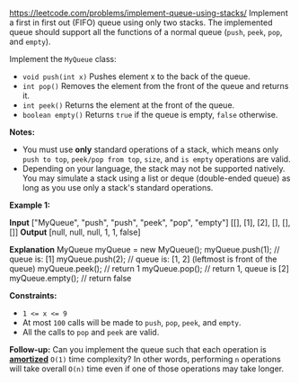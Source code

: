 https://leetcode.com/problems/implement-queue-using-stacks/
Implement a first in first out (FIFO) queue using only two stacks. The implemented queue should support all the functions of a normal queue (`push`, `peek`, `pop`, and `empty`).

Implement the `MyQueue` class:

- `void push(int x)` Pushes element x to the back of the queue.
- `int pop()` Removes the element from the front of the queue and returns it.
- `int peek()` Returns the element at the front of the queue.
- `boolean empty()` Returns `true` if the queue is empty, `false` otherwise.

**Notes:**

- You must use **only** standard operations of a stack, which means only `push to top`, `peek/pop from top`, `size`, and `is empty` operations are valid.
- Depending on your language, the stack may not be supported natively. You may simulate a stack using a list or deque (double-ended queue) as long as you use only a stack's standard operations.

**Example 1:**

**Input**
\["MyQueue", "push", "push", "peek", "pop", "empty"\]
\[\[\], \[1\], \[2\], \[\], \[\], \[\]\]
**Output**
\[null, null, null, 1, 1, false\]

**Explanation**
MyQueue myQueue = new MyQueue();
myQueue.push(1); // queue is: \[1\]
myQueue.push(2); // queue is: \[1, 2\] (leftmost is front of the queue)
myQueue.peek(); // return 1
myQueue.pop(); // return 1, queue is \[2\]
myQueue.empty(); // return false

**Constraints:**

- `1 <= x <= 9`
- At most `100` calls will be made to `push`, `pop`, `peek`, and `empty`.
- All the calls to `pop` and `peek` are valid.

**Follow-up:** Can you implement the queue such that each operation is **[amortized](https://en.wikipedia.org/wiki/Amortized_analysis)** `O(1)` time complexity? In other words, performing `n` operations will take overall `O(n)` time even if one of those operations may take longer.